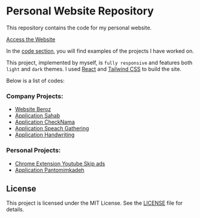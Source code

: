 # Personal Website Repository

This repository contains the code for my personal website.

[Access the Website](https://abolfazlbzgh.github.io/#/)

In the [code section](https://abolfazlbzgh.github.io/#/code), you will find examples of the projects I have worked on.

This project, implemented by myself, is `fully responsive` and features both `light` and `dark` themes. I used [React](https://react.dev/) and [Tailwind CSS](https://tailwindcss.com/) to build the site.

Below is a list of codes:

### Company Projects:

* [Website Beroz](https://abolfazlbzgh.github.io/#/codeDetail/6af4c314-145c-4908-926f-f5d7529b3644)
* [Application Sahab](https://abolfazlbzgh.github.io/#/codeDetail/74d9545f-47fe-404f-b1c3-4df0baf2f516)
* [Application CheckNama](https://abolfazlbzgh.github.io/#/codeDetail/2db7cace-2e05-43b0-8b45-3047aaed88a3)
* [Application Speach Gathering](https://abolfazlbzgh.github.io/#/codeDetail/0a0feabe-cc43-4a79-81df-88d9e876044a)
* [Application Handwriting](https://abolfazlbzgh.github.io/#/codeDetail/a869646c-6131-4ab2-b438-3d7182f9fe62)

### Personal Projects:

* [Chrome Extension Youtube Skip ads](https://abolfazlbzgh.github.io/#/codeDetail/ada7ac17-ac90-4cb9-8345-be36a19d03b3)
* [Application Pantomimkadeh](https://abolfazlbzgh.github.io/#/codeDetail/031fa187-82a5-4377-bd34-14176cc8d832)



## License

This project is licensed under the MIT License. See the [LICENSE](./LICENSE.txt) file for details.